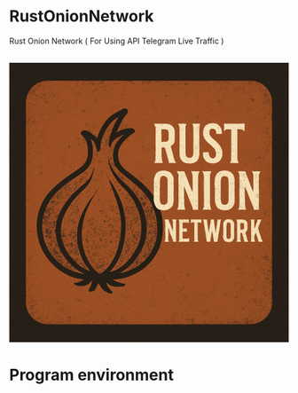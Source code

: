 

# RustOnionNetwork
Rust Onion Network ( For Using API Telegram Live Traffic )

<br>

<img src="https://github.com/RustCompiler/RustOnionNetwork/blob/main/temps/software_icon.png" style="border-radius: 30pxpx;">

# Program environment
